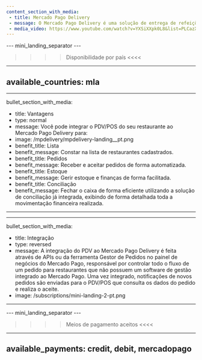 ```yaml
---
content_section_with_media: 
 - title: Mercado Pago Delivery
 - message: O Mercado Pago Delivery é uma solução de entrega de refeições sob demanda na qual o cliente entra em uma lista de restaurantes cadastrados, seleciona seu pedido e realiza o pagamento diretamente do aplicativo Mercado Pago.
 - media_video: https://www.youtube.com/watch?v=YXSiXXpk0L8&list=PLCazXKuqZp3iSKbGndsSH5IV_pDJP9QSz&index=3
---
```



--- mini_landing_separator ---
>>>>Disponibilidade por país <<<<
---
available_countries: mla
---

---
bullet_section_with_media: 
 - title: Vantagens
 - type: normal
 - message: Você pode integrar o PDV/POS do seu restaurante ao Mercado Pago Delivery para:
 - image: /mpdelivery/mpdelivery-landing__pt.png
 - benefit_title: Lista
 - benefit_message: Constar na lista de restaurantes cadastrados.
 - benefit_title: Pedidos
 - benefit_message: Receber e aceitar pedidos de forma automatizada.
 - benefit_title: Estoque
 - benefit_message: Gerir estoque e finanças de forma facilitada.
 - benefit_title: Conciliação
 - benefit_message: Fechar o caixa de forma eficiente utilizando a solução de conciliação já integrada, exibindo de forma detalhada toda a movimentação financeira realizada.
---

---
bullet_section_with_media: 
 - title: Integração
 - type: reversed
 - message: A integração do PDV ao Mercado Pago Delivery é feita através de APIs ou da ferramenta Gestor de Pedidos no painel de negócios do Mercado Pago, responsável por controlar todo o fluxo de um pedido para restaurantes que não possuem um software de gestão integrado ao Mercado Pago. Uma vez integrado, notificações de novos pedidos são enviadas para o PDV/POS que consulta os dados do pedido e realiza o aceite.
 - image: /subscriptions/mini-landing-2-pt.png
---

--- mini_landing_separator ---
>>>> Meios de pagamento aceitos <<<<
---
available_payments: credit, debit, mercadopago
---